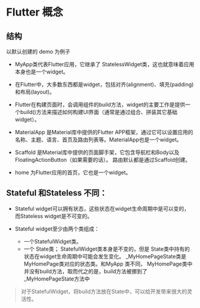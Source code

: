 # Flutter 概念

## 结构

以默认创建的 demo 为例子

- MyApp类代表Flutter应用，它继承了 StatelessWidget类，这也就意味着应用本身也是一个widget。

- 在Flutter中，大多数东西都是widget，包括对齐(alignment)、填充(padding)和布局(layout)。

- Flutter在构建页面时，会调用组件的build方法，widget的主要工作是提供一个build()方法来描述如何构建UI界面（通常是通过组合、拼装其它基础widget）。

- MaterialApp 是Material库中提供的Flutter APP框架，通过它可以设置应用的名称、主题、语言、首页及路由列表等。MaterialApp也是一个widget。

- Scaffold 是Material库中提供的页面脚手架，它包含导航栏和Body以及FloatingActionButton（如果需要的话）。 路由默认都是通过Scaffold创建。

- home 为Flutter应用的首页，它也是一个widget。

## Stateful 和Stateless 不同：

- Stateful widget可以拥有状态，这些状态在widget生命周期中是可以变的，而Stateless widget是不可变的。

- Stateful widget至少由两个类组成：

  - 一个StatefulWidget类。
  - 一个 State类； StatefulWidget类本身是不变的，但是 State类中持有的状态在widget生命周期中可能会发生变化。
_MyHomePageState类是MyHomePage类对应的状态类。和MyApp 类不同， MyHomePage类中并没有build方法，取而代之的是，build方法被挪到了_MyHomePageState方法中

> 对于StatefulWidget，将build方法放在State中，可以给开发带来很大的灵活性。